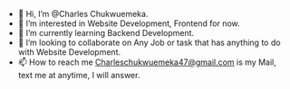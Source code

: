 - 👋 Hi, I’m @Charles Chukwuemeka.
- 👀 I’m interested in Website Development, Frontend for now.
- 🌱 I’m currently learning Backend Development.
- 💞️ I’m looking to collaborate on Any Job or task that has anything to do with Website Development.
- 📫 How to reach me Charleschukwuemeka47@gmail.com is my Mail, text me at anytime, I will answer.

<!---
ZaheerHenry/ZaheerHenry is a ✨ special ✨ repository because its `README.md` (this file) appears on your GitHub profile.
You can click the Preview link to take a look at your changes.
--->
